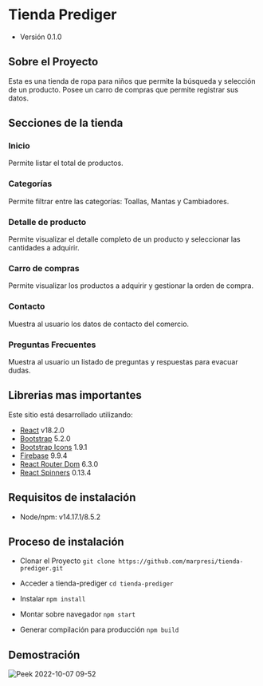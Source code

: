 # Tienda Prediger
 - Versión 0.1.0

## Sobre el Proyecto
Esta es una tienda de ropa para niños que permite la búsqueda y selección de un producto. Posee un carro de compras que permite registrar sus datos.

## Secciones de la tienda
### Inicio
Permite listar el total de productos.
### Categorías
Permite filtrar entre las categorías: Toallas, Mantas y Cambiadores.
### Detalle de producto
Permite visualizar el detalle completo de un producto y seleccionar las cantidades a adquirir.
### Carro de compras
Permite visualizar los productos a adquirir y gestionar la orden de compra.
### Contacto
Muestra al usuario los datos de contacto del comercio.
### Preguntas Frecuentes
Muestra al usuario un listado de preguntas y respuestas para evacuar dudas.

## Librerias mas importantes
Este sitio está desarrollado utilizando:
- [React](https://es.reactjs.org/) v18.2.0 
- [Bootstrap](https://getbootstrap.com/) 5.2.0
- [Bootstrap Icons](https://icons.getbootstrap.com/) 1.9.1
- [Firebase](https://firebase.google.com/) 9.9.4
- [React Router Dom](https://v5.reactrouter.com/web/guides/quick-start) 6.3.0
- [React Spinners](https://www.npmjs.com/package/react-spinners) 0.13.4

## Requisitos de instalación
- Node/npm: v14.17.1/8.5.2

## Proceso de instalación
- Clonar el Proyecto
`git clone https://github.com/marpresi/tienda-prediger.git`

- Acceder a tienda-prediger
`cd tienda-prediger`

- Instalar
`npm install`

- Montar sobre navegador
`npm start`

- Generar compilación para producción
`npm build`

## Demostración
![Peek 2022-10-07 09-52](https://user-images.githubusercontent.com/8338308/194559683-151b2190-2a62-4d2f-b11f-9dc22e6e8060.gif)


